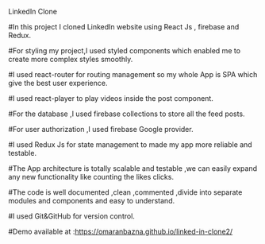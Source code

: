 LinkedIn Clone

#In this project I cloned LinkedIn website using React Js , firebase and Redux.

#For styling my project,I used styled components which enabled me to create more complex styles smoothly.

#I used react-router for routing management so my whole App is SPA which give the best user experience.

#I used react-player to play videos inside the post component.

#For the database ,I used firebase collections to store all the feed posts.

#For user authorization ,I used firebase Google provider.

#I used Redux Js for state management to made my app more reliable and testable.

#The App architecture is totally scalable and testable ,we can easily expand any new functionality like counting the likes clicks.

#The code is well documented ,clean ,commented ,divide into separate modules and components and easy to understand.

#I used Git&GitHub for version control.

#Demo available at :https://omaranbazna.github.io/linked-in-clone2/
